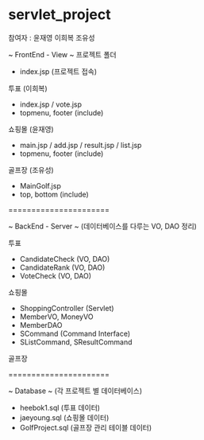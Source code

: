# servlet_project
참여자 : 윤재영 이희복 조유성

~ FrontEnd - View ~
프로젝트 폴더
- index.jsp (프로젝트 접속)

투표 (이희복)
- index.jsp / vote.jsp
- topmenu, footer (include)

쇼핑몰 (윤재영)
- main.jsp / add.jsp / result.jsp / list.jsp
- topmenu, footer (include)

골프장 (조유성)
- MainGolf.jsp
- top, bottom (include)

======================

~ BackEnd - Server ~
(데이터베이스를 다루는 VO, DAO 정리)

투표
- CandidateCheck (VO, DAO)
- CandidateRank (VO, DAO)
- VoteCheck (VO, DAO)

쇼핑몰
- ShoppingController (Servlet)
- MemberVO, MoneyVO
- MemberDAO
- SCommand (Command Interface)
- SListCommand, SResultCommand

골프장

======================

~ Database ~
(각 프로젝트 별 데이터베이스)
- heebok1.sql (투표 데이터)
- jaeyoung.sql (쇼핑몰 데이터)
- GolfProject.sql (골프장 관리 테이블 데이터)
